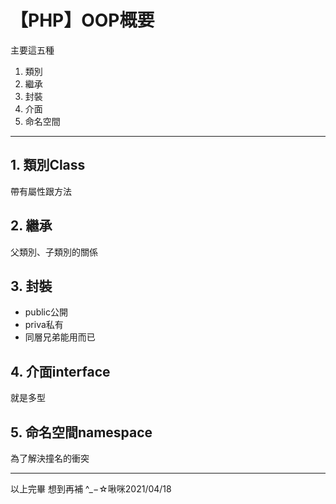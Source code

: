 # 【PHP】OOP概要

主要這五種
1. 類別
2. 繼承
3. 封裝
4. 介面
5. 命名空間

---

## 1. 類別Class
帶有屬性跟方法

## 2. 繼承
父類別、子類別的關係

## 3. 封裝
- public公開
- priva私有
- 同層兄弟能用而已

## 4. 介面interface
就是多型

## 5. 命名空間namespace

為了解決撞名的衝突

---

以上完畢
想到再補
^_−☆啾咪2021/04/18